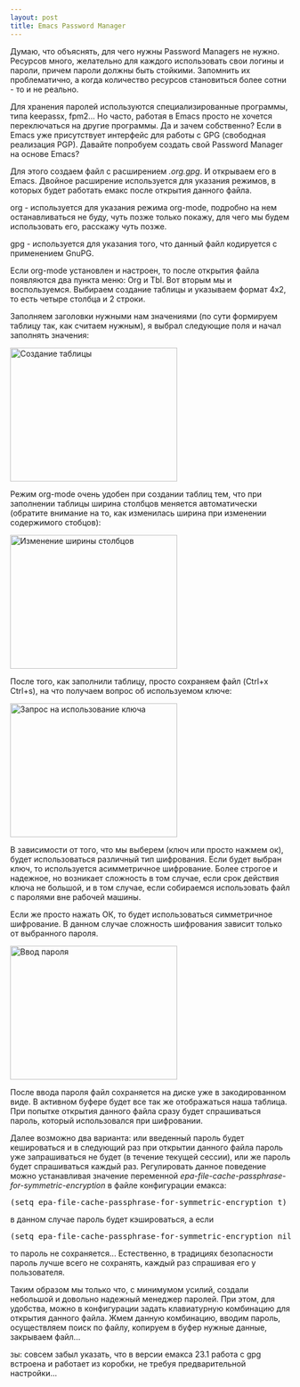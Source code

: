 ```yaml
--- 
layout: post
title: Emacs Password Manager
---
```

Думаю, что объяснять, для чего нужны Password Managers не нужно. Ресурсов много, желательно для каждого использовать свои логины и пароли, причем пароли должны быть стойкими. Запомнить их проблематично, а когда количество ресурсов становиться более сотни - то и не реально.

Для хранения паролей используются специализированные программы, типа keepassx, fpm2... Но часто, работая в Emacs просто не хочется переключаться на другие программы. Да и зачем собственно? Если в Emacs уже присутствует интерфейс для работы с GPG (свободная реализация PGP). Давайте попробуем создать свой Password Manager на основе Emacs?

Для этого создаем файл с расширением <em>.org.gpg</em>. И открываем его в Emacs. Двойное расширение используется для указания режимов, в которых будет работать емакс после открытия данного файла.

org - используется для указания режима org-mode, подробно на нем останавливаться не буду, чуть позже только покажу, для чего мы будем использовать его, расскажу чуть позже.

gpg - используется для указания того, что данный файл кодируется с применением GnuPG.

Если org-mode установлен и настроен, то после открытия файла появляются два пункта меню: Org и Tbl. Вот вторым мы и воспользуемся. Выбираем создание таблицы и указываем формат 4x2, то есть четыре столбца и 2 строки.

Заполняем заголовки нужными нам значениями (по сути формируем таблицу так, как считаем нужным), я выбрал следующие поля и начал заполнять значения:

<a href="http://static.juev.ru/2009/08/emacs-pass-1.png"><img class="size-medium wp-image-529" title="emacs-pass-1" src="http://static.juev.ru/2009/08/emacs-pass-1-300x240.png" alt="Создание таблицы" width="300" height="240" /></a>

Режим org-mode очень удобен при создании таблиц тем, что при заполнении таблицы ширина столбцов меняется автоматически (обратите внимание на то, как изменилась ширина при изменении содержимого стобцов):

<a href="http://static.juev.ru/2009/08/emacs-pass-2.png"><img class="size-medium wp-image-530" title="emacs-pass-2" src="http://static.juev.ru/2009/08/emacs-pass-2-300x240.png" alt="Изменение ширины столбцов" width="300" height="240" /></a>

После того, как заполнили таблицу, просто сохраняем файл (Ctrl+x Ctrl+s), на что получаем вопрос об используемом ключе:

<a href="http://static.juev.ru/2009/08/emacs-pass-3.png"><img class="size-medium wp-image-531" title="emacs-pass-3" src="http://static.juev.ru/2009/08/emacs-pass-3-300x240.png" alt="Запрос на использование ключа" width="300" height="240" /></a>

В зависимости от того, что мы выберем (ключ или просто нажмем ок), будет использоваться различный тип шифрования. Если будет выбран ключ, то используется асимметричное шифрование. Более строгое и надежное, но возникает сложность в том случае, если срок действия ключа не большой, и в том случае, если собираемся использовать файл с паролями вне рабочей машины.

Если же просто нажать ОК, то будет использоваться симметричное шифрование. В данном случае сложность шифрования зависит только от выбранного пароля.

<a href="http://static.juev.ru/2009/08/emacs-pass-4.png"><img class="size-medium wp-image-532" title="emacs-pass-4" src="http://static.juev.ru/2009/08/emacs-pass-4-300x240.png" alt="Ввод пароля" width="300" height="240" /></a>

После ввода пароля файл сохраняется на диске уже в закодированном виде. В активном буфере будет все так же отображаться наша таблица. При попытке открытия данного файла сразу будет спрашиваться пароль, который использовался при шифровании.

Далее возможно два варианта: или введенный пароль будет кешироваться и в следующий раз при открытии данного файла пароль уже запрашиваться не будет (в течение текущей сессии), или же пароль будет спрашиваться каждый раз. Регулировать данное поведение можно устанавливая значение переменной <em>epa-file-cache-passphrase-for-symmetric-encryption</em> в файле конфигурации емакса:
<pre>(setq epa-file-cache-passphrase-for-symmetric-encryption t)</pre>

в данном случае пароль будет кэшироваться, а если
<pre>(setq epa-file-cache-passphrase-for-symmetric-encryption nil)</pre>

то пароль не сохраняется... Естественно, в традициях безопасности пароль лучше всего не сохранять, каждый раз спрашивая его у пользователя.

Таким образом мы только что, с минимумом усилий, создали небольшой и довольно надежный менеджер паролей. При этом, для удобства, можно в конфигурации задать клавиатурную комбинацию для открытия данного файла. Жмем данную комбинацию, вводим пароль, осуществляем поиск по файлу, копируем в буфер нужные данные, закрываем файл...

зы: совсем забыл указать, что в версии емакса 23.1 работа с gpg встроена и работает из коробки, не требуя предварительной настройки...
